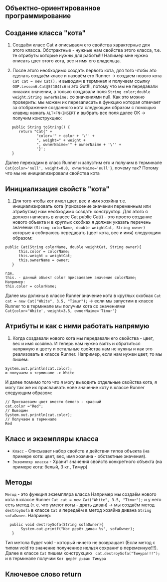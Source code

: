 ## Объектно-ориентированное программирование
## Создание класса "кота"

1. Создаём класс Cat и описываем его свойства характерные для этого класса. 
Обстрактные - нужные нам свойства этого класса, т.е. те отрибуты которые нужны для работы!!!
Напимер мне нужно описать цвет этого кота, вес и имя его владельца.

2. После этого необходимо создать первого кота, для того чтобы это сделать 
создаём класс и назовём его Runner -> создаем нового кота ```Cat cat = new Cat();```
и выводим в терминал и получаем ссылку ```OOP.Lesson6.Cat@5f184fc6``` и это Gut!!!, потому что мы не передавали 
никаких значении, а только создавали поля ```String color;double weight;String ownerNaime;``` со значениями null.
Как это можно проверить: мы можем их перезаписать в функцию которая отвечает за
отображение созданного кота следующим образом с помощью клавиш нажать
```ALT+FN+INSERT``` и выбрать все поля далее OK -> получим конструкцию:
``` @Override
   public String toString() {
      return "Cat{" +
              "color='" + color + '\'' +
              ", weight=" + weight +
              ", ownerNaime='" + ownerNaime + '\'' +
              '}';
   }
   ```
Далее переходим в класс Runner и запустим его и получим в терминале ```Cat{color='null', weight=0.0, ownerNaime='null'}```,
почему так? Потому что мы не инициализировали свойства кота

## Инициализация свойств "кота"

1. Для того чтобы кот имел цвет, вес и имя хозяйна т.е. инициализировать кота (присвоение значении переменным или атрибутам)
нам необходимо создать конструктор. Для этого я должен написать в классе Cat
 public Cat() - это просто создание нового объекта и в круглых скобках я должен указать перечень значении
```(String colorName, double weightCat, String owner)``` 
которые я собираюсь передавать (цвет кота, вес и имя) следующим образом:
```
public Cat(String colorName, double weightCat, String owner){
      this.color = colorName;
      this.weight = weightCat;
      this.ownerName = owner;
   }
```
```
где, 
this. - данный объект color присваеваем значение colorName;
Например:
this.color = colorName;
```
Далее мы должны в классе Runner значение кота в круглых скобках 
```Cat cat = new Cat("White", 3.5, "Timur");``` -> 
если мы запустим в классе Runner то в терминале мы получим кота со значениями 
```Cat{color='White', weight=3.5, ownerNaime='Timur'}```

## Атрибуты и как с ними работать напрямую

1. Когда создавали нового кота мы передавали его свойства - цвет, вес и имя хозяйна.
И теперь нам нужно взять и обратиться напрямую к цвету и остальные свойства нам не нужны
и как это реализовать в классе Runner. Например, если нам нужен цвет, то мы пишем:
```
System.out.println(cat.color);
и получаем в терминале -> White
```
И далее помимо того что я могу выводить отдельные свойства кота, я могу так же их 
присваивать нове значение коту в классе Runner следующим образом:
```
// Присваеваем цвет вместо белого - красный
cat.color ="Red"; 
// Выводим
System.out.println(cat.color);
// Получаем в терминале
Red
```
## Класс и экземпляры класса

* `Класс` - Описывает набор свойств и действии типов объекта
  (на примере кота: цвет, вес, имя хозяина - обстактные значения).
* `Экземпляр класса` - Хранит значения свойств конкретного объекта
  (на примере кота: белый, 3 кг., Тимур)

## Методы

`Метод` - это функция экземпляра класса
Например мы создаём нового кота в классе Runner `Cat cat = new Cat("White", 3.5, "Timur");`
и у него есть метод (т. е. что умеют коты - драть диван) -> мы создаём метод `destroySofa` в классе 
`Cat` и передаём в метод хозяйна дивана `String sofaOwner`. Например:
```
  public void destroySofa(String sofaOwner){
       System.out.printf("Кот дерёт диван %s", sofaOwner);
   }

```
Тип метола будет void - который ничего не возвращает (Если метод с типом void то значение 
полученное нельзя сохранит в переменную!!!). Далее в классе `Cat` пишем конструкцию ` cat.destroySofa("Тимура!!!");`
и в терминале получим `Кот дерёт диван Тимура`

## Ключевое слово return


